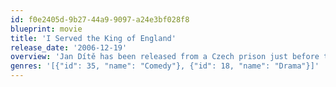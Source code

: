 ```yaml
---
id: f0e2405d-9b27-44a9-9097-a24e3bf028f8
blueprint: movie
title: 'I Served the King of England'
release_date: '2006-12-19'
overview: 'Jan Dítě has been released from a Czech prison just before the very end of his 15-year sentence. Settling in a town near the border, he occupies his time with rebuilding a deserted house, and recalling his past. His main wish in life was to be a millionaire. Jan begins his career as a frankfurter vendor, and slowly learns the power of money and the influence it exerts over people.'
genres: '[{"id": 35, "name": "Comedy"}, {"id": 18, "name": "Drama"}]'
---
```

